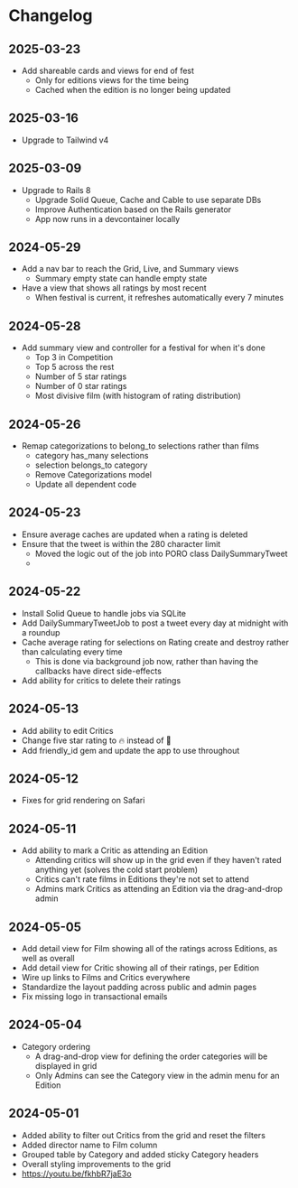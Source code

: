 # Changelog

## 2025-03-23
- Add shareable cards and views for end of fest
  - Only for editions views for the time being
  - Cached when the edition is no longer being updated

## 2025-03-16
- Upgrade to Tailwind v4

## 2025-03-09
- Upgrade to Rails 8
  - Upgrade Solid Queue, Cache and Cable to use separate DBs
  - Improve Authentication based on the Rails generator
  - App now runs in a devcontainer locally

## 2024-05-29
- Add a nav bar to reach the Grid, Live, and Summary views
  - Summary empty state can handle empty state
- Have a view that shows all ratings by most recent
  - When festival is current, it refreshes automatically every 7 minutes

## 2024-05-28
- Add summary view and controller for a festival for when it's done
  - Top 3 in Competition
  - Top 5 across the rest
  - Number of 5 star ratings
  - Number of 0 star ratings
  - Most divisive film (with histogram of rating distribution)

## 2024-05-26
- Remap categorizations to belong_to selections rather than films
  - category has_many selections
  - selection belongs_to category
  - Remove Categorizations model
  - Update all dependent code

## 2024-05-23
- Ensure average caches are updated when a rating is deleted
- Ensure that the tweet is within the 280 character limit
  - Moved the logic out of the job into PORO class DailySummaryTweet
  -

## 2024-05-22
- Install Solid Queue to handle jobs via SQLite
- Add DailySummaryTweetJob to post a tweet every day at midnight with a roundup
- Cache average rating for selections on Rating create and destroy rather than calculating every time
  - This is done via background job now, rather than having the callbacks have direct side-effects
- Add ability for critics to delete their ratings

## 2024-05-13
- Add ability to edit Critics
- Change five star rating to 🔥 instead of 🤩
- Add friendly_id gem and update the app to use throughout

## 2024-05-12
- Fixes for grid rendering on Safari

## 2024-05-11
- Add ability to mark a Critic as attending an Edition
  - Attending critics will show up in the grid even if they haven't rated anything yet (solves the cold start problem)
  - Critics can't rate films in Editions they're not set to attend
  - Admins mark Critics as attending an Edition via the drag-and-drop admin

## 2024-05-05
- Add detail view for Film showing all of the ratings across Editions, as well as overall
- Add detail view for Critic showing all of their ratings, per Edition
- Wire up links to Films and Critics everywhere
- Standardize the layout padding across public and admin pages
- Fix missing logo in transactional emails

## 2024-05-04
- Category ordering
  - A drag-and-drop view for defining the order categories will be displayed in grid
  - Only Admins can see the Category view in the admin menu for an Edition

## 2024-05-01
- Added ability to filter out Critics from the grid and reset the filters
- Added director name to Film column
- Grouped table by Category and added sticky Category headers
- Overall styling improvements to the grid
- https://youtu.be/fkhbR7jaE3o
